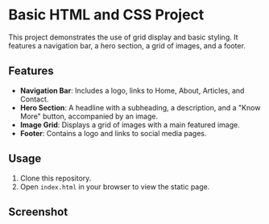 # Basic HTML and CSS Project

This project demonstrates the use of grid display and basic styling. It features a navigation bar, a hero section, a grid of images, and a footer.

## Features

- **Navigation Bar**: Includes a logo, links to Home, About, Articles, and Contact.
- **Hero Section**: A headline with a subheading, a description, and a "Know More" button, accompanied by an image.
- **Image Grid**: Displays a grid of images with a main featured image.
- **Footer**: Contains a logo and links to social media pages.

## Usage

1. Clone this repository.
2. Open `index.html` in your browser to view the static page.

## Screenshot